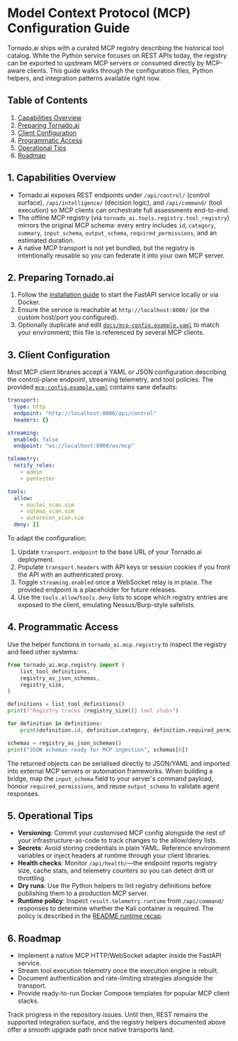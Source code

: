 # Model Context Protocol (MCP) Configuration Guide

Tornado.ai ships with a curated MCP registry describing the historical tool
catalog. While the Python service focuses on REST APIs today, the registry can
be exported to upstream MCP servers or consumed directly by MCP-aware clients.
This guide walks through the configuration files, Python helpers, and
integration patterns available right now.

## Table of Contents

1. [Capabilities Overview](#1-capabilities-overview)
2. [Preparing Tornado.ai](#2-preparing-tornadoai)
3. [Client Configuration](#3-client-configuration)
4. [Programmatic Access](#4-programmatic-access)
5. [Operational Tips](#5-operational-tips)
6. [Roadmap](#6-roadmap)

## 1. Capabilities Overview

- Tornado.ai exposes REST endpoints under `/api/control/` (control surface),
  `/api/intelligence/` (decision logic), and `/api/command/` (tool execution)
  so MCP clients can orchestrate full assessments end-to-end.
- The offline MCP registry (via `tornado_ai.tools.registry.tool_registry`)
  mirrors the original MCP schema: every entry includes `id`, `category`,
  `summary`, `input_schema`, `output_schema`, `required_permissions`, and an
  estimated duration.
- A native MCP transport is not yet bundled, but the registry is intentionally
  reusable so you can federate it into your own MCP server.

## 2. Preparing Tornado.ai

1. Follow the [installation guide](INSTALLATION.md) to start the FastAPI
   service locally or via Docker.
2. Ensure the service is reachable at `http://localhost:8000/` (or the custom
   host/port you configured).
3. Optionally duplicate and edit
   [`docs/mcp-config.example.yaml`](mcp-config.example.yaml) to match your
   environment; this file is referenced by several MCP clients.

## 3. Client Configuration

Most MCP client libraries accept a YAML or JSON configuration describing the
control-plane endpoint, streaming telemetry, and tool policies. The provided
[`mcp-config.example.yaml`](mcp-config.example.yaml) contains sane defaults:

```yaml
transport:
  type: http
  endpoint: "http://localhost:8000/api/control"
  headers: {}

streaming:
  enabled: false
  endpoint: "ws://localhost:8000/ws/mcp"

telemetry:
  notify_roles:
    - admin
    - pentester

tools:
  allow:
    - nuclei_scan.sim
    - sqlmap_scan.sim
    - autorecon_scan.sim
  deny: []
```

To adapt the configuration:

1. Update `transport.endpoint` to the base URL of your Tornado.ai deployment.
2. Populate `transport.headers` with API keys or session cookies if you front
   the API with an authenticated proxy.
3. Toggle `streaming.enabled` once a WebSocket relay is in place. The provided
   endpoint is a placeholder for future releases.
4. Use the `tools.allow`/`tools.deny` lists to scope which registry entries are
   exposed to the client, emulating Nessus/Burp-style safelists.

## 4. Programmatic Access

Use the helper functions in `tornado_ai.mcp.registry` to inspect the registry
and feed other systems:

```python
from tornado_ai.mcp.registry import (
    list_tool_definitions,
    registry_as_json_schemas,
    registry_size,
)

definitions = list_tool_definitions()
print(f"Registry tracks {registry_size()} tool stubs")

for definition in definitions:
    print(definition.id, definition.category, definition.required_permissions)

schemas = registry_as_json_schemas()
print("JSON schemas ready for MCP ingestion", schemas[0])
```

The returned objects can be serialised directly to JSON/YAML and imported into
external MCP servers or automation frameworks. When building a bridge, map the
`input_schema` field to your server's command payload, honour
`required_permissions`, and reuse `output_schema` to validate agent responses.

## 5. Operational Tips

- **Versioning**: Commit your customised MCP config alongside the rest of your
  infrastructure-as-code to track changes to the allow/deny lists.
- **Secrets**: Avoid storing credentials in plain YAML. Reference environment
  variables or inject headers at runtime through your client libraries.
- **Health checks**: Monitor `/api/health/`—the endpoint reports registry size,
  cache stats, and telemetry counters so you can detect drift or throttling.
- **Dry runs**: Use the Python helpers to lint registry definitions before
  publishing them to a production MCP server.
- **Runtime policy**: Inspect `result.telemetry.runtime` from `/api/command/`
  responses to determine whether the Kali container is required. The policy is
  described in the [README runtime recap](../README.md#runtime-policy-recap).

## 6. Roadmap

- Implement a native MCP HTTP/WebSocket adapter inside the FastAPI service.
- Stream tool execution telemetry once the execution engine is rebuilt.
- Document authentication and rate-limiting strategies alongside the transport.
- Provide ready-to-run Docker Compose templates for popular MCP client stacks.

Track progress in the repository issues. Until then, REST remains the supported
integration surface, and the registry helpers documented above offer a smooth
upgrade path once native transports land.
